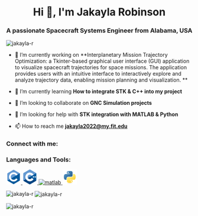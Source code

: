 <h1 align="center">Hi 👋, I'm Jakayla Robinson</h1>
<h3 align="center">A passionate Spacecraft Systems Engineer from Alabama, USA</h3>


<p align="left"> <img src="https://komarev.com/ghpvc/?username=jakayla-r&label=Profile%20views&color=0e75b6&style=flat" alt="jakayla-r" /> </p>

- 🔭 I’m currently working on **Interplanetary Mission Trajectory Optimization: a Tkinter-based graphical user interface (GUI) application to visualize spacecraft trajectories for space missions. The application provides users with an intuitive interface to interactively explore and analyze trajectory data, enabling mission planning and visualization.
**

- 🌱 I’m currently learning **How to integrate STK & C++ into my project**

- 👯 I’m looking to collaborate on **GNC Simulation projects**

- 🤝 I’m looking for help with **STK integration with MATLAB & Python**

- 📫 How to reach me **jakayla2022@my.fit.edu**

<h3 align="left">Connect with me:</h3>
<p align="left">
</p>

<h3 align="left">Languages and Tools:</h3>
<p align="left"> <a href="https://www.cprogramming.com/" target="_blank" rel="noreferrer"> <img src="https://raw.githubusercontent.com/devicons/devicon/master/icons/c/c-original.svg" alt="c" width="40" height="40"/> </a> <a href="https://www.w3schools.com/cpp/" target="_blank" rel="noreferrer"> <img src="https://raw.githubusercontent.com/devicons/devicon/master/icons/cplusplus/cplusplus-original.svg" alt="cplusplus" width="40" height="40"/> </a> <a href="https://www.mathworks.com/" target="_blank" rel="noreferrer"> <img src="https://upload.wikimedia.org/wikipedia/commons/2/21/Matlab_Logo.png" alt="matlab" width="40" height="40"/> </a> <a href="https://www.python.org" target="_blank" rel="noreferrer"> <img src="https://raw.githubusercontent.com/devicons/devicon/master/icons/python/python-original.svg" alt="python" width="40" height="40"/> </a> </p>

<p><img align="left" src="https://github-readme-stats.vercel.app/api/top-langs?username=jakayla-r&show_icons=true&locale=en&layout=compact" alt="jakayla-r" /></p>

<p>&nbsp;<img align="center" src="https://github-readme-stats.vercel.app/api?username=jakayla-r&show_icons=true&locale=en" alt="jakayla-r" /></p>

<p><img align="center" src="https://github-readme-streak-stats.herokuapp.com/?user=jakayla-r&" alt="jakayla-r" /></p>
